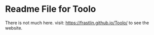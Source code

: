 # Readme File for Toolo

There is not much here. visit:
https://frastlin.github.io/Toolo/
to see the website.

